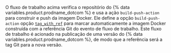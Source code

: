 O fluxo de trabalho acima verifica o repositório do {% data variables.product.prodname_dotcom %} e usa a ação `build-push-action` para construir e push da imagem Docker. Ele define a opção `build-push-action` opção [`tag_with_ref`](https://github.com/marketplace/actions/build-and-push-docker-images#tag_with_ref) para marcar automaticamente a imagem Docker construída com a referência Git do evento de fluxo de trabalho. Este fluxo de trabalho é acionado na publicação de uma versão do {% data variables.product.prodname_dotcom %}, de modo que a referência será a tag Git para a nova versão.
